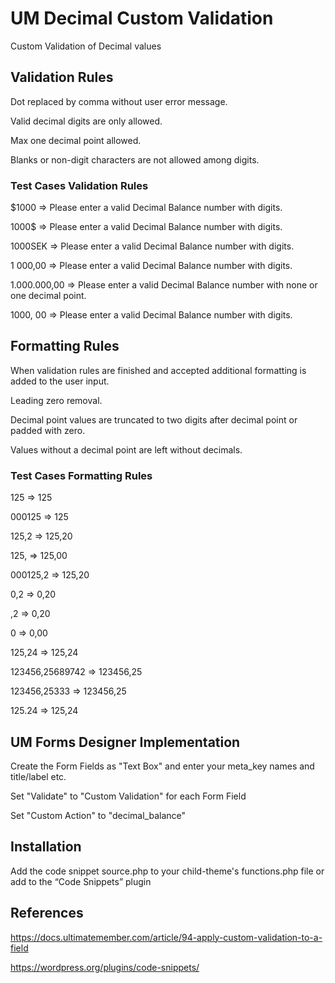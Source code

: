 # UM Decimal Custom Validation
Custom Validation of Decimal values

## Validation Rules
Dot replaced by comma without user error message.

Valid decimal digits are only allowed.

Max one decimal point allowed.

Blanks or non-digit characters are not allowed among digits.
### Test Cases Validation Rules
$1000 => Please enter a valid Decimal Balance number with digits.

1000$ => Please enter a valid Decimal Balance number with digits.

1000SEK => Please enter a valid Decimal Balance number with digits.

1 000,00 => Please enter a valid Decimal Balance number with digits.

1.000.000,00 => Please enter a valid Decimal Balance number with none or one decimal point.

1000, 00 => Please enter a valid Decimal Balance number with digits.
## Formatting Rules
When validation rules are finished and accepted additional formatting is added to the user input.

Leading zero removal.

Decimal point values are truncated to two digits after decimal point or padded with zero.

Values without a decimal point are left without decimals.


### Test Cases Formatting Rules
125 => 125

000125 => 125

125,2 => 125,20

125, => 125,00

000125,2 => 125,20

0,2 => 0,20

,2 => 0,20

0 => 0,00

125,24 => 125,24

123456,25689742 => 123456,25

123456,25333 => 123456,25

125.24 => 125,24

## UM Forms Designer Implementation

Create the Form Fields as "Text Box" and enter your meta_key names and title/label etc.

Set "Validate" to "Custom Validation" for each Form Field

Set "Custom Action" to "decimal_balance"

## Installation
Add the code snippet source.php to your child-theme's functions.php file or add to the “Code Snippets” plugin

## References
https://docs.ultimatemember.com/article/94-apply-custom-validation-to-a-field

https://wordpress.org/plugins/code-snippets/
